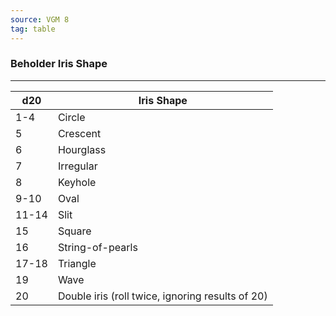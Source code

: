 ```yaml
---
source: VGM 8
tag: table
---
```


### Beholder Iris Shape
---
|d20|Iris Shape|
|----|------------|
|1-4|Circle|
|5|Crescent|
|6|Hourglass|
|7|Irregular|
|8|Keyhole|
|9-10|Oval|
|11-14|Slit|
|15|Square|
|16|String-of-pearls|
|17-18|Triangle|
|19|Wave|
|20|Double iris (roll twice, ignoring results of 20)|
